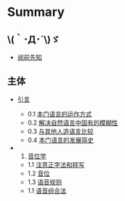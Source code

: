 # Summary

## \\(｀･Д･´\\)ゞ

* [阅前先知](/README.md)

## 主体

* [引言](/00_indro.md)
  * 0.1 [本门语言的运作方式](/00_indro.md#Sec0o1)
  * 0.2 [解决自然语言中固有的模糊性](/00_indro.md#Sec0o2)
  * 0.3 [与其他人造语言比较](/00_indro.md#Sec0o3)
  * 0.4 [本门语言的发展简史](/00_indro.md#Sec0o4)

* 1. [音位学](/01_phonology.md)

  * 1.1 [注意正字法和转写](/01_phonology.md#Sec1o2)
  * 1.2 [音位](/01_phonology.md#Sec1o2)
  * 1.3 [语音规则](/01_phonology.md#Sec1o3)
  * 1.1 [语音组合法](/01_phonology.md#Sec1o4)

